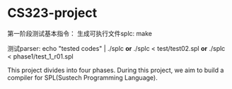 # CS323-project

第一阶段测试基本指令：
生成可执行文件splc:
make 

测试parser:
echo "tested codes" | ./splc **or**
./splc < test/test02.spl **or**
./splc < phase1/test_1_r01.spl

This project divides into four phases.
During this project, we aim to build a compiler for SPL(Sustech Programming Language).